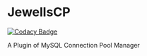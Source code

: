 # JewellsCP

[![Codacy Badge](https://api.codacy.com/project/badge/Grade/d3febd6aa1d64e9db1589c0914cc8a4e)](https://app.codacy.com/manual/joshy56/JewellsCP?utm_source=github.com&utm_medium=referral&utm_content=joshy56/JewellsCP&utm_campaign=Badge_Grade_Dashboard)

 A Plugin of MySQL Connection Pool Manager
